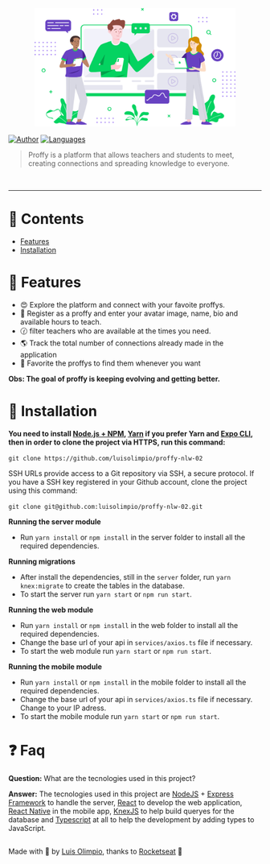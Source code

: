 ﻿<p align="center">
   <img src="web/src/assets/images/landing.svg" width="400"/>
</p>


[![Author](https://img.shields.io/badge/author-luisolimpio-D54F44?style=flat-square)](https://github.com/luisolimpio)
[![Languages](https://img.shields.io/github/languages/count/luisolimpio/proffy-nlw-02?color=%23D54F44&style=flat-square)](#)


> Proffy is a platform that allows teachers and students to meet, creating connections and spreading knowledge to everyone.

<br />

---

# :pushpin: Contents

* [Features](#rocket-features)
* [Installation](#construction_worker-installation)


# :rocket: Features

* :heart_eyes: Explore the platform and connect with your favoite proffys.
* :calendar: Register as a proffy and enter your avatar image, name, bio and available hours to teach.
* :clock130: filter teachers who are available at the times you need.
* :earth_americas: Track the total number of connections already made in the application
* :purple_heart: Favorite the proffys to find them whenever you want  

**Obs: The goal of proffy is keeping evolving and getting better.**

# :construction_worker: Installation

**You need to install [Node.js + NPM](https://nodejs.org/en/download/), [Yarn](https://yarnpkg.com/) if you prefer Yarn and [Expo CLI](https://docs.expo.io/get-started/installation/), then in order to clone the project via HTTPS, run this command:**

```git clone https://github.com/luisolimpio/proffy-nlw-02```

SSH URLs provide access to a Git repository via SSH, a secure protocol. If you have a SSH key registered in your Github account, clone the project using this command:

```git clone git@github.com:luisolimpio/proffy-nlw-02.git```

**Running the server module**

- Run ```yarn install``` or ```npm install``` in the server folder to install all the required dependencies.

**Running migrations**

- After install the dependencies, still in the ```server``` folder, run ```yarn knex:migrate``` to create the tables in the database.
- To start the server run ```yarn start``` or ```npm run start```.

**Running the web module**

- Run ```yarn install``` or ```npm install``` in the web folder to install all the required dependencies.
- Change the base url of your api in ```services/axios.ts``` file if necessary. 
- To start the web module run ```yarn start``` or ```npm run start```.

**Running the mobile module**

- Run ```yarn install``` or ```npm install``` in the mobile folder to install all the required dependencies.
- Change the base url of your api in ```services/axios.ts``` file if necessary. Change to your IP adress.
- To start the mobile module run ```yarn start``` or ```npm run start```.

# :question: Faq

**Question:** What are the tecnologies used in this project?

**Answer:** The tecnologies used in this project are [NodeJS](https://nodejs.org/en/) + [Express Framework](http://expressjs.com/en/) to handle the server, [React](https://pt-br.reactjs.org) to develop the web application, [React Native](https://reactnative.dev) in the mobile app, [KnexJS](http://knexjs.org) to help build queryes for the database and [Typescript](https://www.typescriptlang.org) at all to help the development by adding types to JavaScript.
##

Made with 💜 by [Luis Olimpio](https://github.com/luisolimpio), thanks to [Rocketseat](https://github.com/rocketseat) 🚀

